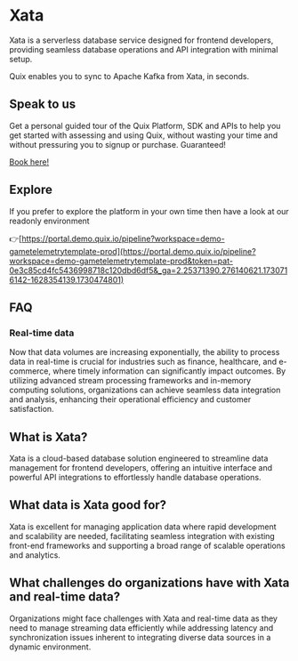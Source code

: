 <!-- START MARKDOWN -->
<!--[tech-name]-->
# Xata

<!--[blurb-about-tech]-->
Xata is a serverless database service designed for frontend developers, providing seamless database operations and API integration with minimal setup.

Quix enables you to sync to Apache Kafka <span id="to_or_from">from</span> <span id="techname">Xata</span>, in seconds.

## Speak to us

Get a personal guided tour of the Quix Platform, SDK and APIs to help you get started with assessing and using Quix, without wasting your time and without pressuring you to signup or purchase. Guaranteed!

[Book here!](https://share.hsforms.com/1iW0TmZzKQMChk0lxd_tGiw4yjw2?__hstc=175542013.19c333c2ae8002be5fbc6a17a447e442.1730474801833.1730474801833.1730716142494.2&__hssc=175542013.2.1730716142494&__hsfp=3927774151)

## Explore

If you prefer to explore the platform in your own time then have a look at our readonly environment

👉[https://portal.demo.quix.io/pipeline?workspace=demo-gametelemetrytemplate-prod](https://portal.demo.quix.io/pipeline?workspace=demo-gametelemetrytemplate-prod&token=pat-0e3c85cd4fc5436998718c120dbd6df5&_ga=2.25371390.276140621.1730716142-1628354139.1730474801)

## FAQ

### Real-time data

Now that data volumes are increasing exponentially, the ability to process data in real-time is crucial for industries such as finance, healthcare, and e-commerce, where timely information can significantly impact outcomes. By utilizing advanced stream processing frameworks and in-memory computing solutions, organizations can achieve seamless data integration and analysis, enhancing their operational efficiency and customer satisfaction.

## What is <span id="techname">Xata</span>?

<!--[tech-seo-text]-->
Xata is a cloud-based database solution engineered to streamline data management for frontend developers, offering an intuitive interface and powerful API integrations to effortlessly handle database operations.

## What data is <span id="techname">Xata</span> good for?

<!--[tech-data-seo-text]-->
Xata is excellent for managing application data where rapid development and scalability are needed, facilitating seamless integration with existing front-end frameworks and supporting a broad range of scalable operations and analytics.

## What challenges do organizations have with <span id="techname">Xata</span> and real-time data?

<!--[tech-challenges-seo-text]-->
Organizations might face challenges with Xata and real-time data as they need to manage streaming data efficiently while addressing latency and synchronization issues inherent to integrating diverse data sources in a dynamic environment.
<!-- END MARKDOWN -->